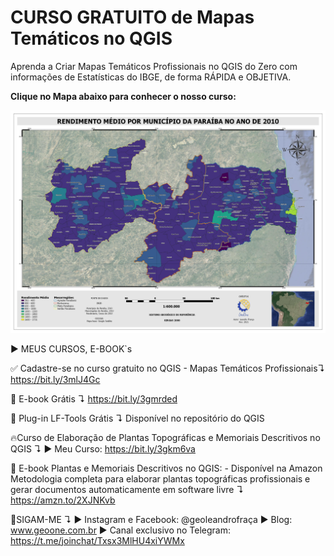 # CURSO GRATUITO de Mapas Temáticos no QGIS

Aprenda a Criar Mapas Temáticos Profissionais no QGIS do Zero com informações de Estatísticas do IBGE, de forma RÁPIDA e OBJETIVA.

<b>Clique no Mapa abaixo para conhecer o nosso curso:</b>

[![Watch the video](https://raw.githubusercontent.com/OpenGeoOne/mapas-tematicos-qgis/main/prontos/Rendimento_Paraiba_2010.jpg)](https://youtu.be/YTiL9uK_CbM)


▶ MEUS CURSOS, E-BOOK`s

✅  Cadastre-se no curso gratuito no QGIS - Mapas Temáticos Profissionais↴
https://bit.ly/3mlJ4Gc

📕  E-book Grátis ↴
https://bit.ly/3gmrded

🧩 Plug-in LF-Tools Grátis ↴
Disponível no repositório do QGIS

🔥Curso de Elaboração de Plantas Topográficas e Memoriais Descritivos no QGIS ↴
▶ Meu Curso: https://bit.ly/3gkm6va

📘  E-book Plantas e Memoriais Descritivos no QGIS: - Disponível na Amazon
 Metodologia completa para elaborar plantas topográficas profissionais e gerar documentos automaticamente em software livre ↴
https://amzn.to/2XJNKvb

👊SIGAM-ME ↴
▶ Instagram e Facebook: @geoleandrofraça
▶ Blog: www.geoone.com.br
▶ Canal exclusivo no Telegram: https://t.me/joinchat/Txsx3MlHU4xiYWMx
